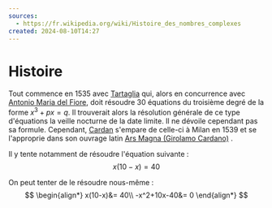 ```yaml
---
sources:
  - https://fr.wikipedia.org/wiki/Histoire_des_nombres_complexes
created: 2024-08-10T14:27
---
```


# Histoire
Tout commence en 1535 avec [Tartaglia](https://fr.wikipedia.org/wiki/Niccol%C3%B2_Fontana_Tartaglia) qui, alors en concurrence avec [Antonio Maria del Fiore](https://fr.wikipedia.org/wiki/Antonio_Maria_del_Fiore), doit résoudre 30 équations du troisième degré de la forme $x^3+px=q$. Il trouverait alors la résolution générale de ce type d'équations la veille nocturne de la date limite. Il ne dévoile cependant pas sa formule.
Cependant, [Cardan](https://fr.wikipedia.org/wiki/J%C3%A9r%C3%B4me_Cardan) s'empare de celle-ci à Milan en 1539 et se l'approprie dans son ouvrage latin [Ars Magna (Girolamo Cardano)](https://fr.wikipedia.org/wiki/Ars_Magna_(Girolamo_Cardano)) .

Il y tente notamment de résoudre l'équation suivante :
$$
x(10-x)=40
$$

On peut tenter de le résoudre nous-même :
$$
\begin{align*}
x(10-x)&= 40\\
-x^2+10x-40&= 0
\end{align*}
$$

